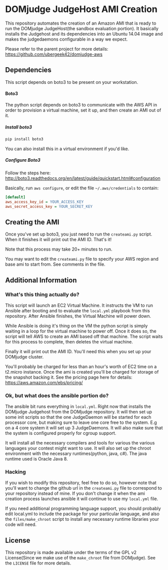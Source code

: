 # DOMjudge JudgeHost AMI Creation
This repository automates the creation of an Amazon AMI that is ready to run the
DOMjudge JudgeHost(the sandbox evaluation portion). It basically installs
the Judgehost and its dependencies into an Ubuntu 14.04 image and makes the
judgedaemons configurable in a way we expect.

Please refer to the parent project for more details: https://github.com/ubergeek42/domjudge-aws

## Dependencies
This script depends on boto3 to be present on your workstation.

#### Boto3
The python script depends on boto3 to communicate with the AWS API in order to
provision a virtual machine, set it up, and then create an AMI out of it.

##### Install boto3
```bash
pip install boto3
```
You can also install this in a virtual environment if you'd like.

##### Configure Boto3
Follow the steps here: http://boto3.readthedocs.org/en/latest/guide/quickstart.html#configuration

Basically, run `aws configure`, or edit the file `~/.aws/credentials` to contain:
```ini
[default]
aws_access_key_id = YOUR_ACCESS_KEY
aws_secret_access_key = YOUR_SECRET_KEY
```

## Creating the AMI
Once you've set up boto3, you just need to run the `createami.py` script. When
it finishes it will print out the AMI ID. That's it!

Note that this process may take 20+ minutes to run.

You may want to edit the `createami.py` file to specify your AWS region and base
ami to start from. See comments in the file.

## Additional Information
### What's this thing actually do?
This script will launch an EC2 Virtual Machine. It instructs the VM to run
Ansible after booting and to evaluate the `local.yml` playbook from this
repository. After Ansible finishes, the Virtual Machine will power down.

While Ansible is doing it's thing on the VM the python script is simply waiting
in a loop for the virtual machine to power off. Once it does so, the script will
tell AWS to create an AMI based off that machine. The script waits for this process
to complete, then deletes the virtual machine.

Finally it will print out the AMI ID. You'll need this when you set up your
DOMjudge cluster.

You'll probably be charged for less than an hour's worth of EC2 time on a
t2.micro instance. Once the ami is created you'll be charged for storage of
the snapshot backing it. See the pricing page here for details:
https://aws.amazon.com/ebs/pricing/

### Ok, but what does the ansible portion do?
The ansible bit runs everything in `local.yml`. Right now that installs the
DOMjudge Judgehost from the DOMjudge repository. It will then set up some init
scripts so that the one JudgeDaemon will be started for each processor core, but
making sure to leave one core free to the system. E.g on a 4 core system it will
set up 3 JudgeDaemons. It will also make sure that the system is configured
properly for cgroup support.

It will install all the necessary compilers and tools for various the
various languages your contest might want to use. It will also set up the
chroot environment with the necessary runtimes(python, java, c#). The java
runtime used is Oracle Java 8.

### Hacking
If you wish to modify this repository, feel free to do so, however note that
you'll want to change the github url in the `createami.py` file to correspond
to your repository instead of mine. If you don't change it when the ami creation
process launches ansible it will continue to use my `local.yml` file.

If you need additional programming language support, you should probably edit
local.yml to include the package for your particular language, and also the
`files/make_chroot` script to install any necessary runtime libraries your code
will need.

## License
This repository is made available under the terms of the GPL v2 License(Since we
make use of the `make_chroot` file from DOMjudge). See the `LICENSE` file for
more details.

